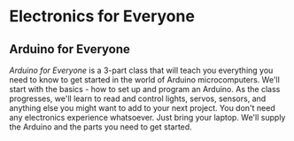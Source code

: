 # Electronics for Everyone

## Arduino for Everyone

*Arduino for Everyone* is a 3-part class that will teach you everything you need to know to get started in the world of Arduino microcomputers. We'll start with the basics - how to set up and program an Arduino. As the class progresses, we'll learn to read and control lights, servos, sensors, and anything else you might want to add to your next project.
You don't need any electronics experience whatsoever. Just bring your laptop. We'll supply the Arduino and the parts you need to get started.


